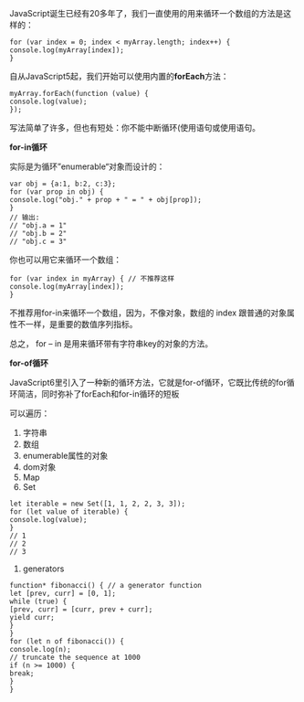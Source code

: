 JavaScript诞生已经有20多年了，我们一直使用的用来循环一个数组的方法是这样的：

```
for (var index = 0; index < myArray.length; index++) {
console.log(myArray[index]);
}
```

自从JavaScript5起，我们开始可以使用内置的**forEach**方法：

```
myArray.forEach(function (value) {
console.log(value);
});
```

写法简单了许多，但也有短处：你不能中断循环\(使用语句或使用语句。

**for-in循环**

实际是为循环”enumerable“对象而设计的：

```
var obj = {a:1, b:2, c:3};
for (var prop in obj) {
console.log("obj." + prop + " = " + obj[prop]);
}
// 输出:
// "obj.a = 1"
// "obj.b = 2"
// "obj.c = 3"
```

你也可以用它来循环一个数组：

```
for (var index in myArray) { // 不推荐这样
console.log(myArray[index]);
}
```

不推荐用for-in来循环一个数组，因为，不像对象，数组的 index 跟普通的对象属性不一样，是重要的数值序列指标。

总之， for – in 是用来循环带有字符串key的对象的方法。

**for-of循环**

JavaScript6里引入了一种新的循环方法，它就是for-of循环，它既比传统的for循环简洁，同时弥补了forEach和for-in循环的短板

可以遍历：

1. 字符串
2. 数组
3. enumerable属性的对象
4. dom对象
5. Map
6. Set

```
let iterable = new Set([1, 1, 2, 2, 3, 3]);
for (let value of iterable) {
console.log(value);
}
// 1
// 2
// 3
```

1. generators

```
function* fibonacci() { // a generator function
let [prev, curr] = [0, 1];
while (true) {
[prev, curr] = [curr, prev + curr];
yield curr;
}
}
for (let n of fibonacci()) {
console.log(n);
// truncate the sequence at 1000
if (n >= 1000) {
break;
}
}
```



